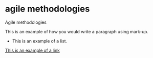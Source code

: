 # agile methodologies
Agile methodologies

This is an example of how you would write a paragraph using mark-up.

*	This is an example of a list.

[This is an example of a link](https://help.github.com/en/github/writing-on-github/basic-writing-and-formatting-syntax)
